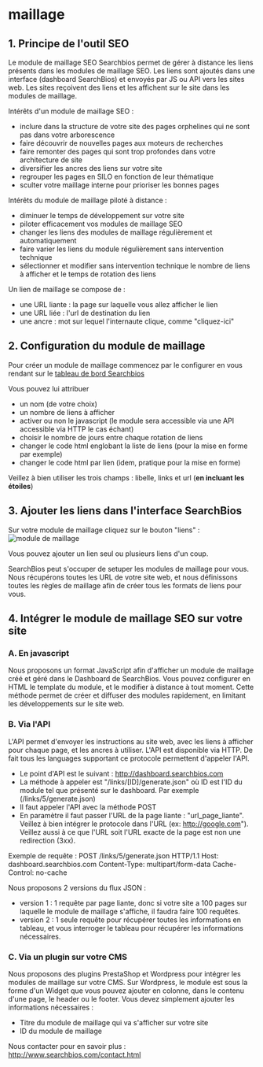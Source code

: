 # maillage

## 1. Principe de l'outil SEO
Le module de maillage SEO Searchbios permet de gérer à distance les liens présents dans les modules de maillage SEO.
Les liens sont ajoutés dans une interface (dashboard SearchBios) et envoyés par JS ou API vers les sites web.
Les sites reçoivent des liens et les affichent sur le site dans les modules de maillage.

Intérêts d'un module de maillage SEO : 
- inclure dans la structure de votre site des pages orphelines qui ne sont pas dans votre arborescence
- faire découvrir de nouvelles pages aux moteurs de recherches
- faire remonter des pages qui sont trop profondes dans votre architecture de site
- diversifier les ancres des liens sur votre site
- regrouper les pages en SILO en fonction de leur thématique
- sculter votre maillage interne pour prioriser les bonnes pages

Intérêts du module de maillage piloté à distance : 
- diminuer le temps de développement sur votre site
- piloter efficacement vos modules de maillage SEO
- changer les liens des modules de maillage régulièrement et automatiquement
- faire varier les liens du module régulièrement sans intervention technique
- sélectionner et modifier sans intervention technique le nombre de liens à afficher et le temps de rotation des liens

Un lien de maillage se compose de :
- une URL liante : la page sur laquelle vous allez afficher le lien
- une URL liée : l'url de destination du lien
- une ancre : mot sur lequel l'internaute clique, comme "cliquez-ici"

## 2. Configuration du module de maillage
Pour créer un module de maillage commencez par le configurer en vous rendant sur le [tableau de bord Searchbios](http://dashboard.searchbios.com/links_modules)

Vous pouvez lui attribuer 
- un nom (de votre choix) 
- un nombre de liens à afficher
- activer ou non le javascript (le module sera accessible via une API accessible via HTTP le cas échant)
- choisir le nombre de jours entre chaque rotation de liens
- changer le code html englobant la liste de liens (pour la mise en forme par exemple)
- changer le code html par lien (idem, pratique pour la mise en forme)

Veillez à bien utiliser les trois champs : libelle, links et url (**en incluant les étoiles**)

## 3. Ajouter les liens dans l'interface SearchBios
Sur votre module de maillage cliquez sur le bouton "liens" :
![module de maillage](https://s3.amazonaws.com/awesomescreenshot/upload//181363/2a095b97-c8ee-4d07-5608-35fc0193b86a.png?AWSAccessKeyId=AKIAJSCJQ2NM3XLFPVKA&Expires=1482190088&Signature=KZi%2Bl6Sp7jLv%2BUalbiDJzPu%2FXCo%3D)

Vous pouvez ajouter un lien seul ou plusieurs liens d'un coup.

SearchBios peut s'occuper de setuper les modules de maillage pour vous. Nous récupérons toutes les URL de votre site web, et nous définissons toutes les règles de maillage afin de créer tous les formats de liens pour vous.

## 4. Intégrer le module de maillage SEO sur votre site

### A. En javascript
Nous proposons un format JavaScript afin d'afficher un module de maillage créé et géré dans le Dashboard de SearchBios.
Vous pouvez configurer en HTML le template du module, et le modifier à distance à tout moment.
Cette méthode permet de créer et diffuser des modules rapidement, en limitant les développements sur le site web.

### B. Via l'API
L'API permet d'envoyer les instructions au site web, avec les liens à afficher pour chaque page, et les ancres à utiliser.
L'API est disponible via HTTP. De fait tous les languages supportant ce protocole permettent d'appeler l'API. 

- Le point d'API est le suivant : http://dashboard.searchbios.com
- La méthode à appeler est "/links/[ID]/generate.json" où ID est l'ID du module tel que présenté sur le dashboard. Par exemple (/links/5/generate.json)
- Il faut appeler l'API avec la méthode POST
- En paramètre il faut passer l'URL de la page liante : "url_page_liante". Veillez à bien intégrer le protocole dans l'URL (ex: http://google.com"). Veillez aussi à ce que l'URL soit l'URL exacte de la page est non une redirection (3xx). 

Exemple de requête : 
POST /links/5/generate.json HTTP/1.1
Host: dashboard.searchbios.com
Content-Type: multipart/form-data
Cache-Control: no-cache

Nous proposons 2 versions du flux JSON : 
- version 1 : 1 requête par page liante, donc si votre site a 100 pages sur laquelle le module de maillage s'affiche, il faudra faire 100 requêtes.
- version 2 : 1 seule requête pour récupérer toutes les informations en tableau, et vous interroger le tableau pour récupérer les informations nécessaires.

### C. Via un plugin sur votre CMS
Nous proposons des plugins PrestaShop et Wordpress pour intégrer les modules de maillage sur votre CMS.
Sur Wordpress, le module est sous la forme d'un Widget que vous pouvez ajouter en colonne, dans le contenu d'une page, le header ou le footer. Vous devez simplement ajouter les informations nécessaires : 
- Titre du module de maillage qui va s'afficher sur votre site
- ID du module de maillage

Nous contacter pour en savoir plus : http://www.searchbios.com/contact.html
